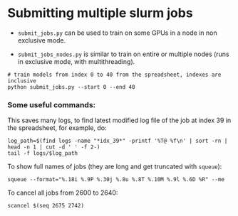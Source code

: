 # Submitting multiple slurm jobs
- `submit_jobs.py` can be used to train on some GPUs in a node in non exclusive mode.

- `submit_jobs_nodes.py` is similar to train on entire or multiple nodes (runs in exclusive mode, with multithreading).

```
# train models from index 0 to 40 from the spreadsheet, indexes are inclusive
python submit_jobs.py --start 0 --end 40
```
### Some useful commands:
This saves many logs, to find latest modified log file of the job at index 39 in the spreadsheet, for example, do:
```
log_path=$(find logs -name "*idx_39*" -printf '%T@ %f\n' | sort -rn | head -n 1 | cut -d ' ' -f 2-)
tail -f logs/$log_path
```

To show full names of jobs (they are long and get truncated with `squeue`):
```
squeue --format="%.18i %.9P %.30j %.8u %.8T %.10M %.9l %.6D %R" --me
```

To cancel all jobs from 2600 to 2640:
```
scancel $(seq 2675 2742)
```
